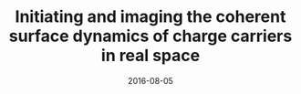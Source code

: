 ---
title: "Initiating and imaging the coherent surface dynamics of charge carriers in real space"
collection: publications
permalink: /publication/001-nature-comms
excerpt: ''
date: 2016-08-05
venue: Nature Communications
paperurl: 'https://doi.org/10.1038/ncomms12839'
---